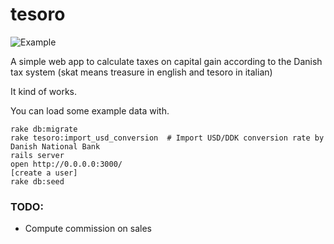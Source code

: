 tesoro
======

![Example](http://f.cl.ly/items/0q0l0f2u3e2e3U0g2J2Q/Screen%20Shot%202014-12-17%20at%2009.12.45.png)

A simple web app to calculate taxes on capital gain according to the Danish tax system (skat means treasure in english and tesoro in italian)

It kind of works.

You can load some example data with.

```
rake db:migrate
rake tesoro:import_usd_conversion  # Import USD/DDK conversion rate by Danish National Bank
rails server
open http://0.0.0.0:3000/
[create a user]
rake db:seed
```

### TODO:
- Compute commission on sales
